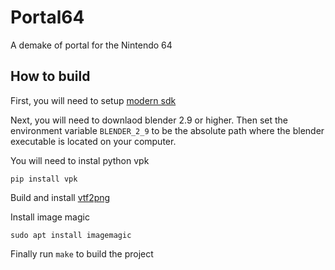 # Portal64

A demake of portal for the Nintendo 64

## How to build

First, you will need to setup [modern sdk](https://crashoveride95.github.io/n64hbrew/modernsdk/startoff.html)

Next, you will need to downlaod blender 2.9 or higher. Then set the environment variable `BLENDER_2_9` to be the absolute path where the blender executable is located on your computer.

You will need to instal python vpk

```
pip install vpk
```

Build and install [vtf2png](https://github.com/eXeC64/vtf2png)

Install image magic

```
sudo apt install imagemagic
```

Finally run `make` to build the project